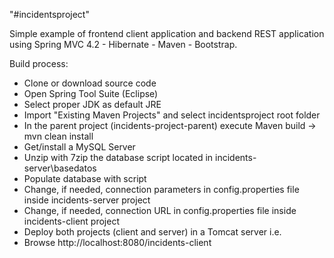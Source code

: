 "#incidentsproject"

Simple example of frontend client application and backend REST application using Spring MVC 4.2 - Hibernate - Maven - Bootstrap.

Build process:
- Clone or download source code
- Open Spring Tool Suite (Eclipse)
- Select proper JDK as default JRE
- Import "Existing Maven Projects" and select incidentsproject root folder
- In the parent project (incidents-project-parent) execute Maven build -> mvn clean install
- Get/install a MySQL Server
- Unzip with 7zip the database script located in incidents-server\basedatos
- Populate database with script
- Change, if needed, connection parameters in config.properties file inside incidents-server project
- Change, if needed, connection URL in config.properties file inside incidents-client project
- Deploy both projects (client and server) in a Tomcat server i.e.
- Browse http://localhost:8080/incidents-client
